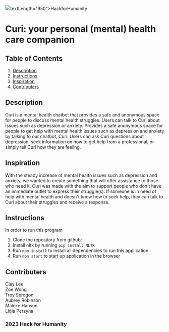 <a href="https://github.com/badges/shields/graphs/contributors" alt="Contributors">
        <img src="https://img.shields.io/github/contributors/badges/shields" /></a>textLength="950">HackforHumanity</text></g></svg>

# Curi: your personal (mental) health care companion

## Table of Contents
1. [Description](#description)
2. [Instructions](#instructions)
3. [Inspiration](#inspiration)
4. [Contributers](#contributers)

## Description
Curi is a mental health chatbot that provides a safe and anonymous space for people to discuss mental health struggles. Users can talk to Curi about issues such as depression or anxiety. Provides a safe anonymous space for people to get help with mental health issues such as depression and anxiety by talking to our chatbot, Curi. Users can ask Curi questions about depression, seek information on how to get help from a professional, or simply tell Curi how they are feeling.

## Inspiration
With the steady increase of mental health issues such as depression and anxiety, we wanted to create something that will offer assistance to those who need it. Curi was made with the aim to support people who don't have an immediate outlet to express their struggle(s). If someone is in need of help with mental health and doesn't know how to seek help, they can talk to Curi about their struggles and receive a response.

## Instructions
In order to run this program
1. Clone the repository from github:
2. Install nltk by running ``` pip install NLTK ```
3. Run ```npm install``` to install all dependencies to run this application
4. Run ```npm start``` to start up application in the browser

## Contributers
Clay Lee <br>
Zoe Wong <br>
Troy Sorogon <br>
Aubrey Robinson <br>
Maleke Hanson <br>
Lidia Perzyna

### 2023 Hack for Humanity
